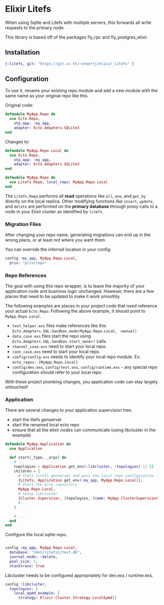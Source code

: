 # Elixir Litefs

When using Sqlite and Litefs with multiple servers, this forwards all write requests to the primary node. 

This library is based off of the packages fly_rpc and fly_postgres_elixir.

## Installation

``` elixir
{:litefs, git: "https://git.sr.ht/~sheertj/elixir_litefs" }
```

## Configuration

  To use it, rename your existing repo module and add a new module with the same
  name as your original repo like this.

  Original code:

  ```elixir
  defmodule MyApp.Repo do
    use Ecto.Repo,
      otp_app: :my_app,
      adapter: Ecto.Adapters.SQLite3
  end
  ```

  Changes to:

  ```elixir
  defmodule MyApp.Repo.Local do
    use Ecto.Repo,
      otp_app: :my_app,
      adapter: Ecto.Adapters.SQLite3
  end

  defmodule MyApp.Repo do
    use Litefs.Repo, local_repo: MyApp.Repo.Local
  end
  ```

The `Litefs.Repo` performs all **read** operations like `all`, `one`, and `get_by`
directly on the local replica. Other modifying functions like `insert`,
`update`, and `delete` are performed on the **primary database** through proxy
calls to a node in your Elixir cluster as identified by `litefs`. 

### Migration Files

After changing your repo name, generating migrations can end up in the wrong place, or at least not where you want them.

You can override the inferred location in your config:

```elixir
config :my_app, MyApp.Repo.Local,
  priv: "priv/repo"
```

### Repo References

The goal with using this repo wrapper, is to leave the majority of your
application code and business logic unchanged. However, there are a few places
that need to be updated to make it work smoothly.

The following examples are places in your project code that need reference your
actual `Ecto.Repo`. Following the above example, it should point to
`MyApp.Repo.Local`.

- `test_helper.exs` files make references like this `Ecto.Adapters.SQL.Sandbox.mode(MyApp.Repo.Local, :manual)`
- `data_case.exs` files start the repo using `Ecto.Adapters.SQL.Sandbox.start_owner!` calls.
- `channel_case.exs` need to start your local repo.
- `conn_case.exs` need to start your local repo.
- `config/config.exs` needs to identify your local repo module. Ex: `ecto_repos: [MyApp.Repo.Local]`
- `config/dev.exs`, `config/test.exs`, `config/runtime.exs` - any special repo configuration should refer to your local repo.

With these project plumbing changes, you application code can stay largely untouched!

### Application

There are several changes to your application supervision tree. 

- start the litefs genserver
- start the renamed local ecto repo
- ensure that all the elixir nodes can communicate (using libcluster in the example)

```elixir
defmodule MyApp.Application do
  use Application

  def start(_type, _args) do
    # ...
    topologies = Application.get_env(:libcluster, :topologies) || []
    children = [
      # Start litefs genserver and pass the local repo configuration
      {Litefs, Application.get_env(:my_app, MyApp.Repo.Local)},
      # Start the Ecto repository
      MyApp.Repo.Local,
      # setup libcluster
      {Cluster.Supervisor, [topologies, [name: MyApp.ClusterSupervisor]]},
      #...
    ]

    # ...
  end
end
```

Configure the local sqlite repo. 

``` elixir

config :my_app, MyApp.Repo.Local,
  database: "/mnt/litefs1/test.db",
  journal_mode: :delete,
  pool_size: 5,
  stacktrace: true

```


Libcluster needs to be configured appropriately for dev.exs / runtime.exs.

```elixir
config :libcluster,
  topologies: [
    local_epmd_example: [
      strategy: Elixir.Cluster.Strategy.LocalEpmd]]
```

